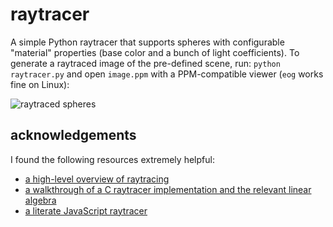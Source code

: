 # raytracer
A simple Python raytracer that supports spheres with configurable "material" properties (base color and a bunch of
light coefficients). To generate a raytraced image of the pre-defined scene, run: `python raytracer.py` and open
`image.ppm` with a PPM-compatible viewer (`eog` works fine on Linux):

![raytraced spheres](https://cloud.githubusercontent.com/assets/4467604/9369807/a7d158f8-4699-11e5-9634-7b9cc20c5607.png)

## acknowledgements
I found the following resources extremely helpful:

  * [a high-level overview of raytracing](http://www.cs.unc.edu/~rademach/xroads-RT/RTarticle.html)
  * [a walkthrough of a C raytracer implementation and the relevant linear algebra](http://www.purplealienplanet.com/node/20)
  * [a literate JavaScript raytracer](http://www.macwright.org/literate-raytracer/)
